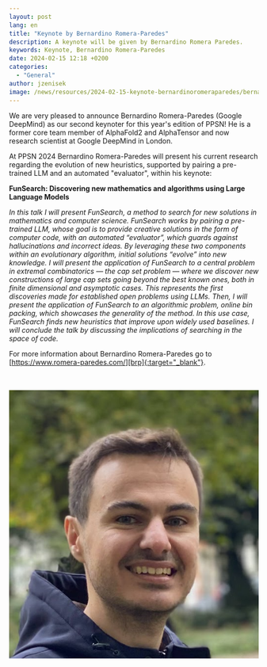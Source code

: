 ```yaml
---
layout: post
lang: en
title: "Keynote by Bernardino Romera-Paredes"
description: A keynote will be given by Bernardino Romera Paredes.
keywords: Keynote, Bernardino Romera-Paredes
date: 2024-02-15 12:18 +0200
categories:
  - "General"
author: jzenisek
image: /news/resources/2024-02-15-keynote-bernardinoromeraparedes/bernardinoromeraparedes-thumb.png
---
```


We are very pleased to announce Bernardino Romera-Paredes (Google DeepMind) as our second keynoter for this year's edition of PPSN! He is a former core team member of AlphaFold2 and AlphaTensor and now research scientist at Google DeepMind in London.

<!--more-->
At PPSN 2024 Bernardino Romera-Paredes will present his current research regarding the evolution of new heuristics, supported by pairing a pre-trained LLM and an automated "evaluator", within his keynote:

**FunSearch: Discovering new mathematics and algorithms using Large Language Models**

*In this talk I will present FunSearch, a method to search for new solutions in mathematics and computer science. FunSearch works by pairing a pre-trained LLM, whose goal is to provide creative solutions in the form of computer code, with an automated “evaluator”, which guards against hallucinations and incorrect ideas. By leveraging these two components within an evolutionary algorithm, initial solutions “evolve” into new knowledge. I will present the application of FunSearch to a central problem in extremal combinatorics — the cap set problem — where we discover new constructions of large cap sets going beyond the best known ones, both in finite dimensional and asymptotic cases. This represents the first discoveries made for established open problems using LLMs. Then, I will present the application of FunSearch to an algorithmic problem, online bin packing, which showcases the generality of the method. In this use case, FunSearch finds new heuristics that improve upon widely used baselines. I will conclude the talk by discussing the implications of searching in the space of code.*

For more information about Bernardino Romera-Paredes go to [https://www.romera-paredes.com/][brp]{:target="_blank"}.

<br/><br/>
![keynote](/news/resources/2024-02-15-keynote-bernardinoromeraparedes/bernardinoromeraparedes.png)

[brp]: https://www.romera-paredes.com/